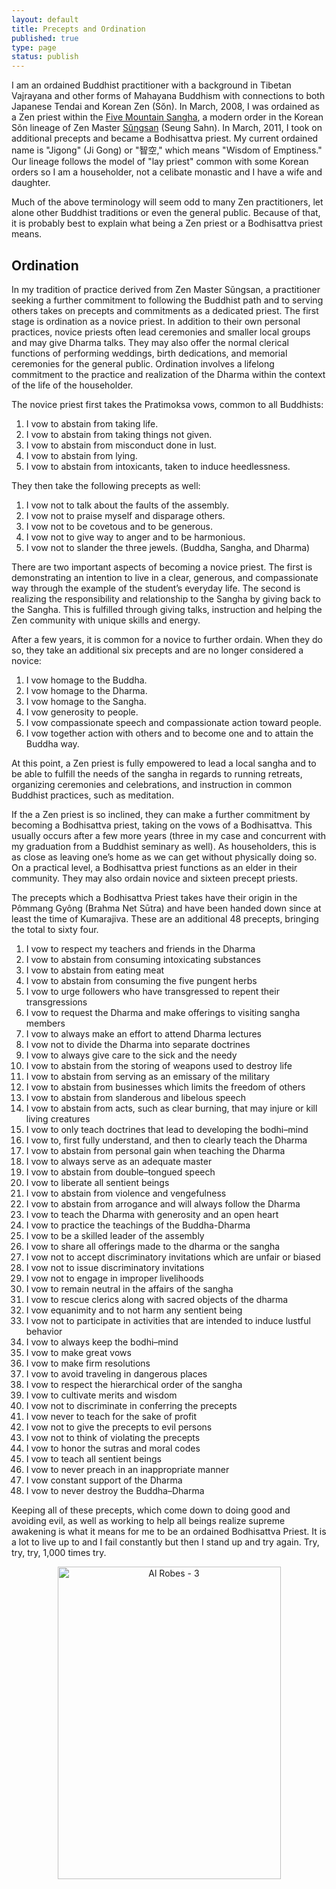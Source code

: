 ```yaml
--- 
layout: default
title: Precepts and Ordination
published: true
type: page
status: publish
---
```

I am an ordained Buddhist practitioner with a background in Tibetan Vajrayana and other forms of Mahayana Buddhism with connections to both Japanese Tendai and Korean Zen (Sŏn). In March, 2008, I was ordained as a Zen priest within the <a href="http://www.fivemountain.org">Five Mountain Sangha</a>, a modern order in the Korean Sŏn lineage of Zen Master <a href="http://www.koreanbuddhism.net/master/priest_view.asp?cat_seq=10&priest_seq=20&page=3">Sŭngsan</a> (Seung Sahn). In March, 2011, I took on additional precepts and became a Bodhisattva priest. My current ordained name is "Jigong" (Ji Gong) or "智空," which means "Wisdom of Emptiness." Our lineage follows the model of "lay priest" common with some Korean orders so I am a householder, not a celibate monastic and I have a wife and daughter.

Much of the above terminology will seem odd to many Zen practitioners, let alone other Buddhist traditions or even the general public. Because of that, it is probably best to explain what being a Zen priest or a Bodhisattva priest means.

## Ordination

In my tradition of practice derived from Zen Master Sŭngsan, a practitioner seeking a further commitment to following the Buddhist path and to serving others takes on precepts and commitments as a dedicated priest. The first stage is ordination as a novice priest. In addition to their own personal practices, novice priests often  lead ceremonies and smaller local groups and may give Dharma talks. They may also offer the normal clerical functions of performing weddings, birth dedications, and memorial ceremonies for the general public. Ordination involves a lifelong commitment to the practice and realization of the Dharma within the context of the life of the householder.

The novice priest first takes the Pratimoksa vows, common to all Buddhists:

1. I vow to abstain from taking life.
2. I vow to abstain from taking things not given.
3. I vow to abstain from misconduct done in lust.
4. I vow to abstain from lying.
5. I vow to abstain from intoxicants, taken to induce heedlessness.

They then take the following precepts as well:

1. I vow not to talk about the faults of the assembly.
2. I vow not to praise myself and disparage others.
3. I vow not to be covetous and to be generous.
4. I vow not to give way to anger and to be harmonious.
5. I vow not to slander the three jewels. (Buddha, Sangha, and Dharma)

There are two important aspects of becoming a novice priest. The first is demonstrating an intention to live in a clear, generous, and compassionate way through the example of the student’s everyday life. The second is realizing the responsibility and relationship to the Sangha by giving back to the Sangha. This is fulfilled through giving talks, instruction and helping the Zen community with unique skills and energy.

After a few years, it is common for a novice to further ordain. When they do so, they take an additional six precepts and are no longer considered a novice:

1. I vow homage to the Buddha.
2. I vow homage to the Dharma.
3. I vow homage to the Sangha.
4. I vow generosity to people.
5. I vow compassionate speech and compassionate action toward people.
6. I vow together action with others and to become one and to attain the Buddha way.

At this point, a Zen priest is fully empowered to lead a local sangha and to be able to fulfill the needs of the sangha in regards to running retreats, organizing ceremonies and celebrations, and instruction in common Buddhist practices, such as meditation.

If the a Zen priest is so inclined, they can make a further commitment by becoming a Bodhisattva priest, taking on the vows of a Bodhisattva. This usually occurs after a few more years (three in my case and concurrent with my graduation from a Buddhist seminary as well). As householders, this is as close as leaving one’s home as we can get without physically doing so. On a practical level, a Bodhisattva priest functions as an elder in their community. They may also ordain novice and sixteen precept priests.

The precepts which a Bodhisattva Priest takes have their origin in the Pômmang Gyông (Brahma Net Sūtra) and have been handed down since at least the time of Kumarajiva. These are an additional 48 precepts, bringing the total to sixty four.

1. I vow to respect my teachers and friends in the Dharma
1. I vow to abstain from consuming intoxicating substances
1. I vow to abstain from eating meat
1. I vow to abstain from consuming the five pungent herbs
1. I vow to urge followers who have transgressed to repent their transgressions
1. I vow to request the Dharma and make offerings to visiting sangha members
1. I vow to always make an effort to attend Dharma lectures
1. I vow not to divide the Dharma into separate doctrines
1. I vow to always give care to the sick and the needy
1. I vow to abstain from the storing of weapons used to destroy life
1. I vow to abstain from serving as an emissary of the military
1. I vow to abstain from businesses which limits the freedom of others
1. I vow to abstain from slanderous and libelous speech
1. I vow to abstain from acts, such as clear burning, that may injure or kill living creatures
1. I vow to only teach doctrines that lead to developing the bodhi–mind
1. I vow to, first fully understand, and then to clearly teach the Dharma
1. I vow to abstain from personal gain when teaching the Dharma
1. I vow to always serve as an adequate master
1. I vow to abstain from double–tongued speech
1. I vow to liberate all sentient beings
1. I vow to abstain from violence and vengefulness
1. I vow to abstain from arrogance and will always follow the Dharma
1. I vow to teach the Dharma with generosity and an open heart
1. I vow to practice the teachings of the Buddha-Dharma
1. I vow to be a skilled leader of the assembly
1. I vow to share all offerings made to the dharma or the sangha
1. I vow not to accept discriminatory invitations which are unfair or biased
1. I vow not to issue discriminatory invitations
1. I vow not to engage in improper livelihoods
1. I vow to remain neutral in the affairs of the sangha
1. I vow to rescue clerics along with sacred objects of the dharma
1. I vow equanimity and to not harm any sentient being
1. I vow not to participate in activities that are intended to induce lustful behavior
1. I vow to always keep the bodhi–mind
1. I vow to make great vows
1. I vow to make firm resolutions
1. I vow to avoid traveling in dangerous places
1. I vow to respect the hierarchical order of the sangha
1. I vow to cultivate merits and wisdom
1. I vow not to discriminate in conferring the precepts
1. I vow never to teach for the sake of profit
1. I vow not to give the precepts to evil persons
1. I vow not to think of violating the precepts
1. I vow to honor the sutras and moral codes
1. I vow to teach all sentient beings
1. I vow to never preach in an inappropriate manner
1. I vow constant support of the Dharma
1. I vow to never destroy the Buddha–Dharma

Keeping all of these precepts, which come down to doing good and avoiding evil, as well as working to help all beings realize supreme awakening is what it means for me to be an ordained Bodhisattva Priest. It is a lot to live up to and I fail constantly but then I stand up and try again. Try, try, try, 1,000 times try.

<p style="text-align: center"><img src="http://farm7.static.flickr.com/6112/6305435902_ef15c703c9.jpg" width="357" height="500" alt="Al Robes - 3"></p>